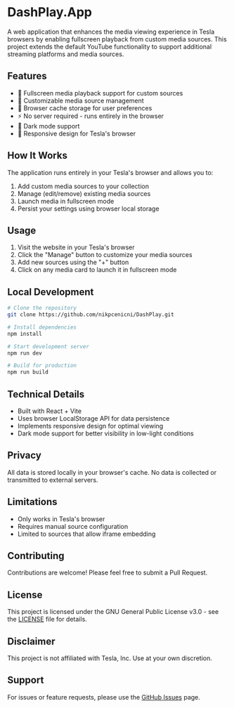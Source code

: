# DashPlay.App

A web application that enhances the media viewing experience in Tesla browsers by enabling fullscreen playback from custom media sources. This project extends the default YouTube functionality to support additional streaming platforms and media sources.

## Features

- 🎥 Fullscreen media playback support for custom sources
- 🔧 Customizable media source management
- 💾 Browser cache storage for user preferences
- ⚡ No server required - runs entirely in the browser
- 🎨 Dark mode support
- 📱 Responsive design for Tesla's browser

## How It Works

The application runs entirely in your Tesla's browser and allows you to:
1. Add custom media sources to your collection
2. Manage (edit/remove) existing media sources
3. Launch media in fullscreen mode
4. Persist your settings using browser local storage

## Usage

1. Visit the website in your Tesla's browser
2. Click the "Manage" button to customize your media sources
3. Add new sources using the "+" button
4. Click on any media card to launch it in fullscreen mode

## Local Development

```bash
# Clone the repository
git clone https://github.com/nikpcenicni/DashPlay.git

# Install dependencies
npm install

# Start development server
npm run dev

# Build for production
npm run build
```

## Technical Details

- Built with React + Vite
- Uses browser LocalStorage API for data persistence
- Implements responsive design for optimal viewing
- Dark mode support for better visibility in low-light conditions

## Privacy

All data is stored locally in your browser's cache. No data is collected or transmitted to external servers.

## Limitations

- Only works in Tesla's browser
- Requires manual source configuration
- Limited to sources that allow iframe embedding

## Contributing

Contributions are welcome! Please feel free to submit a Pull Request.

## License

This project is licensed under the GNU General Public License v3.0 - see the [LICENSE](LICENSE) file for details.

## Disclaimer

This project is not affiliated with Tesla, Inc. Use at your own discretion.

## Support

For issues or feature requests, please use the [GitHub Issues](https://github.com/nikpcenicni/DashPlay/issues) page.
